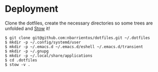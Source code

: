# Deployment

Clone the dotfiles, create the necessary directories so some trees are
unfolded and
[Stow](https://www.gnu.org/software/stow/manual/stow.html) it!

``` 1c-enterprise
$ git clone git@github.com:nbarrientos/dotfiles.git ~/.dotfiles
$ mkdir -p ~/.config/systemd/user
$ mkdir -p ~/.emacs.d ~/.emacs.d/eshell ~/.emacs.d/transient
$ mkdir -p ~/.gnupg
$ mkdir -p ~/.local/share/applications
$ cd .dotfiles
$ stow -v .
```
